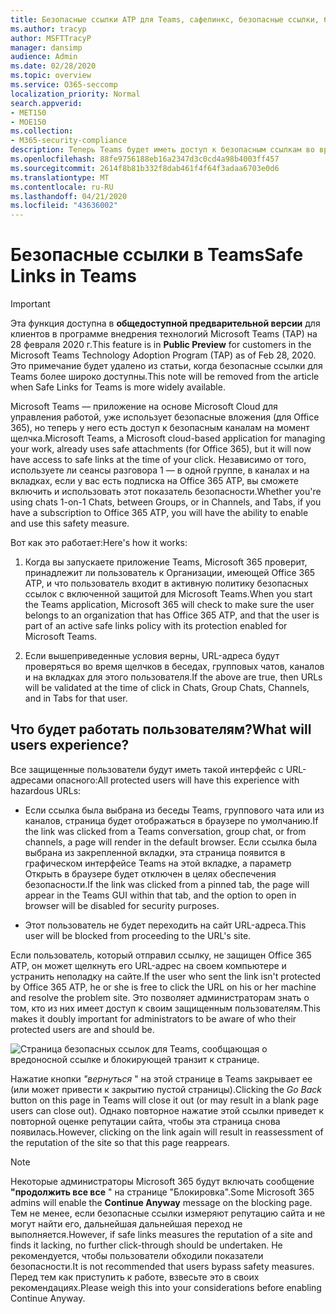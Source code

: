 ```yaml
---
title: Безопасные ссылки ATP для Teams, сафелинкс, безопасные ссылки, блокировать вредоносные ссылки, Office 365 ATP, безопасные ссылки, остановить пользователей щелкать неправильные ссылки, вредоносные ссылки
ms.author: tracyp
author: MSFTTracyP
manager: dansimp
audience: Admin
ms.date: 02/28/2020
ms.topic: overview
ms.service: O365-seccomp
localization_priority: Normal
search.appverid:
- MET150
- MOE150
ms.collection:
- M365-security-compliance
description: Теперь Teams будет иметь доступ к безопасным ссылкам во время щелчка. Если вы используете сеансы разговора 1 — от 1, между группами, в каналах и на вкладках, если у вас есть подписка на Office 365 ATP, вы сможете включить и использовать эту функцию безопасности.
ms.openlocfilehash: 88fe9756188eb16a2347d3c0cd4a98b4003ff457
ms.sourcegitcommit: 2614f8b81b332f8dab461f4f64f3adaa6703e0d6
ms.translationtype: MT
ms.contentlocale: ru-RU
ms.lasthandoff: 04/21/2020
ms.locfileid: "43636002"
---
```

<!--06/21/2019-->

# <a name="safe-links-in-teams"></a><span data-ttu-id="0fe7f-104">Безопасные ссылки в Teams</span><span class="sxs-lookup"><span data-stu-id="0fe7f-104">Safe Links in Teams</span></span>

> [!IMPORTANT]
> <span data-ttu-id="0fe7f-105">Эта функция доступна в **общедоступной предварительной версии** для клиентов в программе внедрения технологий Microsoft Teams (TAP) на 28 февраля 2020 г.</span><span class="sxs-lookup"><span data-stu-id="0fe7f-105">This feature is in **Public Preview** for customers in the Microsoft Teams Technology Adoption Program (TAP) as of Feb 28, 2020.</span></span> <span data-ttu-id="0fe7f-106">Это примечание будет удалено из статьи, когда безопасные ссылки для Teams более широко доступны.</span><span class="sxs-lookup"><span data-stu-id="0fe7f-106">This note will be removed from the article when Safe Links for Teams is more widely available.</span></span>

<span data-ttu-id="0fe7f-107">Microsoft Teams — приложение на основе Microsoft Cloud для управления работой, уже использует безопасные вложения (для Office 365), но теперь у него есть доступ к безопасным каналам на момент щелчка.</span><span class="sxs-lookup"><span data-stu-id="0fe7f-107">Microsoft Teams, a Microsoft cloud-based application for managing your work, already uses safe attachments (for Office 365), but it will now have access to safe links at the time of your click.</span></span> <span data-ttu-id="0fe7f-108">Независимо от того, используете ли сеансы разговора 1 — в одной группе, в каналах и на вкладках, если у вас есть подписка на Office 365 ATP, вы сможете включить и использовать этот показатель безопасности.</span><span class="sxs-lookup"><span data-stu-id="0fe7f-108">Whether you're using chats 1-on-1 Chats, between Groups, or in Channels, and Tabs, if you have a subscription to Office 365 ATP, you will have the ability to enable and use this safety measure.</span></span>

<span data-ttu-id="0fe7f-109">Вот как это работает:</span><span class="sxs-lookup"><span data-stu-id="0fe7f-109">Here's how it works:</span></span> 

1. <span data-ttu-id="0fe7f-110">Когда вы запускаете приложение Teams, Microsoft 365 проверит, принадлежит ли пользователь к Организации, имеющей Office 365 ATP, и что пользователь входит в активную политику безопасных ссылок с включенной защитой для Microsoft Teams.</span><span class="sxs-lookup"><span data-stu-id="0fe7f-110">When you start the Teams application, Microsoft 365 will check to make sure the user belongs to an organization that has Office 365 ATP, and that the user is part of an active safe links policy with its protection enabled for Microsoft Teams.</span></span>

2. <span data-ttu-id="0fe7f-111">Если вышеприведенные условия верны, URL-адреса будут проверяться во время щелчков в беседах, групповых чатов, каналов и на вкладках для этого пользователя.</span><span class="sxs-lookup"><span data-stu-id="0fe7f-111">If the above are true, then URLs will be validated at the time of click in Chats, Group Chats, Channels, and in Tabs for that user.</span></span>
 
## <a name="what-will-users-experience"></a><span data-ttu-id="0fe7f-112">Что будет работать пользователям?</span><span class="sxs-lookup"><span data-stu-id="0fe7f-112">What will users experience?</span></span> 

<span data-ttu-id="0fe7f-113">Все защищенные пользователи будут иметь такой интерфейс с URL-адресами опасного:</span><span class="sxs-lookup"><span data-stu-id="0fe7f-113">All protected users will have this experience with hazardous URLs:</span></span> 

- <span data-ttu-id="0fe7f-114">Если ссылка была выбрана из беседы Teams, группового чата или из каналов, страница будет отображаться в браузере по умолчанию.</span><span class="sxs-lookup"><span data-stu-id="0fe7f-114">If the link was clicked from a Teams conversation, group chat, or from channels, a page will render in the default browser.</span></span> <span data-ttu-id="0fe7f-115">Если ссылка была выбрана из закрепленной вкладки, эта страница появится в графическом интерфейсе Teams на этой вкладке, а параметр Открыть в браузере будет отключен в целях обеспечения безопасности.</span><span class="sxs-lookup"><span data-stu-id="0fe7f-115">If the link was clicked from a pinned tab, the page will appear in the Teams GUI within that tab, and the option to open in browser will be disabled for security purposes.</span></span>

- <span data-ttu-id="0fe7f-116">Этот пользователь не будет переходить на сайт URL-адреса.</span><span class="sxs-lookup"><span data-stu-id="0fe7f-116">This user will be blocked from proceeding to the URL's site.</span></span>

<span data-ttu-id="0fe7f-117">Если пользователь, который отправил ссылку, не защищен Office 365 ATP, он может щелкнуть его URL-адрес на своем компьютере и устранить неполадку на сайте.</span><span class="sxs-lookup"><span data-stu-id="0fe7f-117">If the user who sent the link isn't protected by Office 365 ATP, he or she is free to click the URL on his or her machine and resolve the problem site.</span></span> <span data-ttu-id="0fe7f-118">Это позволяет администраторам знать о том, кто из них имеет доступ к своим защищенным пользователям.</span><span class="sxs-lookup"><span data-stu-id="0fe7f-118">This makes it doubly important for administrators to be aware of who their protected users are and should be.</span></span>

![Страница безопасных ссылок для Teams, сообщающая о вредоносной ссылке и блокирующей транзит к странице.](/microsoft-365/media/TP_SafelinksForTeams_Malicious.png)

<span data-ttu-id="0fe7f-120">Нажатие кнопки *"вернуться* " на этой странице в Teams закрывает ее (или может привести к закрытию пустой страницы).</span><span class="sxs-lookup"><span data-stu-id="0fe7f-120">Clicking the *Go Back* button on this page in Teams will close it out (or may result in a blank page users  can close out).</span></span> <span data-ttu-id="0fe7f-121">Однако повторное нажатие этой ссылки приведет к повторной оценке репутации сайта, чтобы эта страница снова появилась.</span><span class="sxs-lookup"><span data-stu-id="0fe7f-121">However, clicking on the link again will result in reassessment of the reputation of the site so that this page reappears.</span></span>

> [!NOTE]
><span data-ttu-id="0fe7f-122">Некоторые администраторы Microsoft 365 будут включать сообщение **"продолжить все все** " на странице "Блокировка".</span><span class="sxs-lookup"><span data-stu-id="0fe7f-122">Some Microsoft 365 admins will enable the **Continue Anyway** message on the blocking page.</span></span> <span data-ttu-id="0fe7f-123">Тем не менее, если безопасные ссылки измеряют репутацию сайта и не могут найти его, дальнейшая дальнейшая переход не выполняется.</span><span class="sxs-lookup"><span data-stu-id="0fe7f-123">However, if safe links measures the reputation of a site and finds it lacking, no further click-through should be undertaken.</span></span> <span data-ttu-id="0fe7f-124">Не рекомендуется, чтобы пользователи обходили показатели безопасности.</span><span class="sxs-lookup"><span data-stu-id="0fe7f-124">It is not recommended that users bypass safety measures.</span></span> <span data-ttu-id="0fe7f-125">Перед тем как приступить к работе, взвесьте это в своих рекомендациях.</span><span class="sxs-lookup"><span data-stu-id="0fe7f-125">Please weigh this into your considerations before enabling Continue Anyway.</span></span> 

